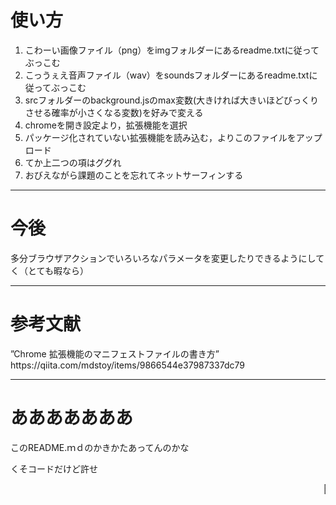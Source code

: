 
<h1>使い方</h1>
<ol>
  <li>こわーい画像ファイル（png）をimgフォルダーにあるreadme.txtに従ってぶっこむ</li>
  <li>こっうぇえ音声ファイル（wav）をsoundsフォルダーにあるreadme.txtに従ってぶっこむ</li>
  <li>srcフォルダーのbackground.jsのmax変数(大きければ大きいほどびっくりさせる確率が小さくなる変数)を好みで変える</li>
  <li>chromeを開き設定より，拡張機能を選択</li>
  <li>パッケージ化されていない拡張機能を読み込む，よりこのファイルをアップロード</li>
  <li>てか上二つの項はググれ</li>
  <li>おびえながら課題のことを忘れてネットサーフィンする</li>
</ol>
<hr>
<h1>今後</h1>
<p>多分ブラウザアクションでいろいろなパラメータを変更したりできるようにしてく（とても暇なら）</p>
<hr>
<h1>参考文献</h1>
<p>”Chrome 拡張機能のマニフェストファイルの書き方” https://qiita.com/mdstoy/items/9866544e37987337dc79</p>
<hr>
<h1>あああああああ</h1>
<p>このREADME.ｍｄのかきかたあってんのかな</p>
<p>くそコードだけど許せ</p>
<marquee>💩</marquee>
